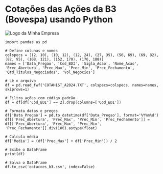 #  Cotações das Ações da B3 (Bovespa) usando Python  #

<img src="https://github.com/eduardo-masiero/Cotacoes-Acoes-B3-Bovespa/B3_csv.png" alt="Logo da Minha Empresa">

```
import pandas as pd

# Define colunas e nomes
colspecs = [(2, 10), (10, 12), (12, 24), (27, 39), (56, 69), (69, 82), (82, 95), (108, 121), (152, 170), (170, 188)]
names = ['Data_Pregao', 'Cod_BDI', 'Sigla_Acao', 'Nome_Acao', 'Prec_Abertura', 'Prec_Max', 'Prec_Min', 'Prec_Fechamento', 'Qtd_Titulos_Negociados', 'Vol_Negocios']

# Lê o arquivo
df = pd.read_fwf('COTAHIST_A2024.TXT', colspecs=colspecs, names=names, skiprows=1)

# Filtra ações com código padrão
df = df[df['Cod_BDI'] == 2].drop(columns=['Cod_BDI'])

# Formata datas e preços
df['Data_Pregao'] = pd.to_datetime(df['Data_Pregao'], format='%Y%m%d')
df[['Prec_Abertura', 'Prec_Max', 'Prec_Min', 'Prec_Fechamento']] = df[['Prec_Abertura', 'Prec_Max', 'Prec_Min', 'Prec_Fechamento']].div(100).astype(float)

# Calcula média
df['Media'] = (df['Prec_Max'] + df['Prec_Min']) / 2

# Exibe o DataFrame
print(df)

# Salva o DataFrame
df.to_csv('cotacoes_b3.csv', index=False)
```

